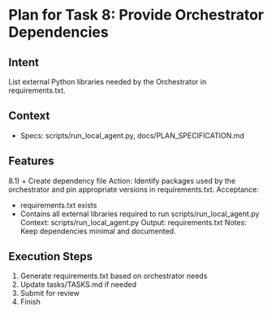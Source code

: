 # Plan for Task 8: Provide Orchestrator Dependencies

## Intent
List external Python libraries needed by the Orchestrator in requirements.txt.

## Context
- Specs: scripts/run_local_agent.py, docs/PLAN_SPECIFICATION.md

## Features
8.1) + Create dependency file
   Action: Identify packages used by the orchestrator and pin appropriate versions in requirements.txt.
   Acceptance:
   - requirements.txt exists
   - Contains all external libraries required to run scripts/run_local_agent.py
   Context: scripts/run_local_agent.py
   Output: requirements.txt
   Notes: Keep dependencies minimal and documented.

## Execution Steps
1) Generate requirements.txt based on orchestrator needs
2) Update tasks/TASKS.md if needed
3) Submit for review
4) Finish
